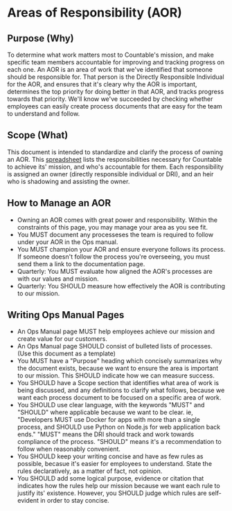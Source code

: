 
# Areas of Responsibility (AOR)

## Purpose (Why)
To determine what work matters most to Countable's mission, and make specific team members accountable for improving and tracking progress on each one. An AOR is an area of work that we've identified that someone should be responsible for. That person is the Directly Responsible Individual for the AOR, and ensures that it's cleary why the AOR is important, determines the top priority for doing better in that AOR, and tracks progress towards that priority. We'll know we've succeeded by checking whether employees can easily create process documents that are easy for the team to understand and follow.

## Scope (What)
This document is intended to standardize and clarify the process of owning an AOR. This [spreadsheet](https://docs.google.com/spreadsheets/d/1S6VesJN11u7oxYceimjOucrW-7Be62JRianhzuy68kQ/edit#gid=0) lists the responsibilities necessary for Countable to achieve its' mission, and who's accountable for them. Each responsibility is assigned an owner (directly responsible individual or DRI), and an heir who is shadowing and assisting the owner.

## How to Manage an AOR
  * Owning an AOR comes with great power and responsibility. Within the constraints of this page, you may manage your area as you see fit.
  * You MUST document any processeses the team is required to follow under your AOR in the Ops manual.
  * You MUST champion your AOR and ensure everyone follows its process. If someone doesn't follow the process you're overseeing, you must send them a link to the documentation page.
  * Quarterly: You MUST evaluate how aligned the AOR's processes are with our values and mission.
  * Quarterly: You SHOULD measure how effectively the AOR is contributing to our mission.

## Writing Ops Manual Pages
  * An Ops Manual page MUST help employees achieve our mission and create value for our customers.
  * An Ops Manual page SHOULD consist of bulleted lists of processes. (Use this document as a template)
  * You MUST have a "Purpose" heading which concisely summarizes why the document exists, because we want to ensure the area is important to our mission. This SHOULD indicate how we can measure success.
  * You SHOULD have a Scope section that identifies what area of work is being discussed, and any definitions to clarify what follows, because we want each process document to be focused on a specific area of work.
  * You SHOULD use clear language, with the keywords "MUST" and "SHOULD" where applicable because we want to be clear. ie, "Developers MUST use Docker for apps with more than a single process, and SHOULD use Python on Node.js for web application back ends." "MUST" means the DRI should track and work towards compliance of the process. "SHOULD" means it's a recommendation to follow when reasonably convenient.
  * You SHOULD keep your writing concise and have as few rules as possible, becasue it's easier for employees to understand. State the rules declaratively, as a matter of fact, not opinion.
  * You SHOULD add some logical purpose, evidence or citation that indicates how the rules help our mission because we want each rule to justify its' existence. However, you SHOULD judge which rules are self-evident in order to stay concise.
